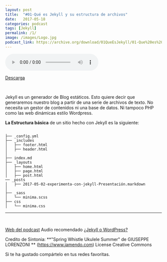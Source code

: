 ```yaml
---
layout: post
title:  "#01-Qué es Jekyll y su estructura de archivos"
date:   2017-05-18 
categories: podcast
tags: [Jekyll]
permalink: /1/
image: /images/Logo.jpg
podcast_link: https://archive.org/download/01QueEsJekyll/01-Que%20es%20Jekyll.mp3
---
```


<audio controls>
  <source src="{{ page.podcast_link }}" type="audio/mp3">

</audio>

[Descarga][mp3]

<br>


Jekyll es un generador de Blog estáticos. Esto quiere decir que generaremos nuestro blog a partir de una serie de archivos de texto. No necesita un gestor de contenidos ni una base de datos. Ni tampoco PHP como las web dinámicas estilo Wordpress.

**La Estructura básica** de un sitio hecho con Jekyll es la siguiente:

```

├── _config.yml
├── _includes
│   ├── footer.html
│   ├── header.html
│   
├── index.md
├── _layouts
│   ├── home.html
│   ├── page.html
│   ├── post.html
── _posts
│   ├── 2017-05-02-experimenta-con-jekyll-Presentación.markdown
│
├── _sass
│   └── minima.scss
├── css
│   └── minima.css

```


___


<br>

[Web del podcast](lormez16.github.io/experimenta-con-jekyll)
Audio recomendado [¿Jekyll o WordPress?](https://ugeek.github.io/052.-Jekyll-o-Wordpress/)


Credito de Sintonia:
**"Spring Whistle Ukulele Summer" de GIUSEPPE LORENZONI ** (https://www.jamendo.com)
License Creative Commons

Si te ha gustado compártelo en tus redes favoritas.



[mp3]: https://archive.org/download/01QueEsJekyll/01-Que%20es%20Jekyll.mp3